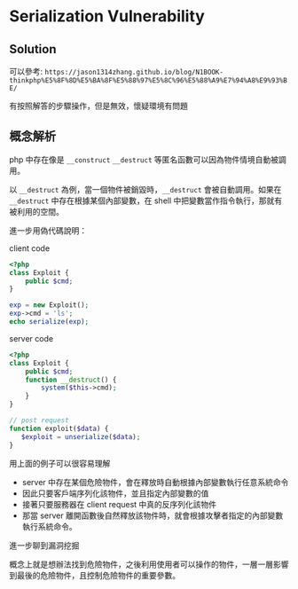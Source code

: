 # Serialization Vulnerability

## Solution

可以參考: `https://jason1314zhang.github.io/blog/N1BOOK-thinkphp%E5%8F%8D%E5%BA%8F%E5%88%97%E5%8C%96%E5%88%A9%E7%94%A8%E9%93%BE/`

有按照解答的步驟操作，但是無效，懷疑環境有問題

## 概念解析

php 中存在像是 `__construct` `__destruct` 等匿名函數可以因為物件情境自動被調用。

以 `__destruct` 為例，當一個物件被銷毀時，`__destruct` 會被自動調用。如果在 `__destruct` 中存在根據某個內部變數，在 shell 中把變數當作指令執行，那就有被利用的空間。

進一步用偽代碼說明：

client code

```php
<?php
class Exploit {
    public $cmd;
}

exp = new Exploit();
exp->cmd = 'ls';
echo serialize(exp);
```

server code

```php
<?php
class Exploit {
    public $cmd;
    function __destruct() {
        system($this->cmd);
    }
}

// post request
function exploit($data) {
   $exploit = unserialize($data);
}
```

用上面的例子可以很容易理解

- server 中存在某個危險物件，會在釋放時自動根據內部變數執行任意系統命令
- 因此只要客戶端序列化該物件，並且指定內部變數的值
- 接著只要服務器在 client request 中真的反序列化該物件
- 那當 server 離開函數後自然釋放該物件時，就會根據攻擊者指定的內部變數執行系統命令。

進一步聊到漏洞挖掘

概念上就是想辦法找到危險物件，之後利用使用者可以操作的物件，一層一層影響到最後的危險物件，且控制危險物件的重要參數。
